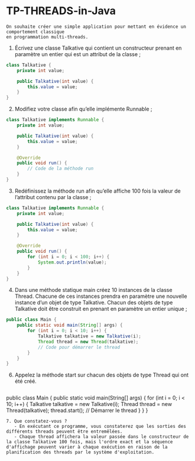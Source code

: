 # TP-THREADS-in-Java

```
On souhaite créer une simple application pour mettant en évidence un comportement classique
en programmation multi-threads.
```
1. Écrivez une classe Talkative qui contient un constructeur prenant en paramètre un entier
qui est un attribut de la classe ;
```java
class Talkative {
    private int value;

    public Talkative(int value) {
        this.value = value;
    }
}
```
2. Modifiez votre classe afin qu’elle implémente Runnable ;
```java
class Talkative implements Runnable {
    private int value;

    public Talkative(int value) {
        this.value = value;
    }

    @Override
    public void run() {
        // Code de la méthode run
    }
}
```
3. Redéfinissez la méthode run afin qu’elle affiche 100 fois la valeur de l’attribut contenu
par la classe ;
```java
class Talkative implements Runnable {
    private int value;

    public Talkative(int value) {
        this.value = value;
    }

    @Override
    public void run() {
        for (int i = 0; i < 100; i++) {
            System.out.println(value);
        }
    }
}
```
4. Dans une méthode statique main créez 10 instances de la classe Thread. Chacune de ces
instances prendra en paramètre une nouvelle instance d’un objet de type Talkative.
Chacun des objets de type Talkative doit être construit en prenant en paramètre un entier
unique ;
```java
public class Main {
    public static void main(String[] args) {
        for (int i = 0; i < 10; i++) {
            Talkative talkative = new Talkative(i);
            Thread thread = new Thread(talkative);
            // Code pour démarrer le thread
        }
    }
}
```
6. Appelez la méthode start sur chacun des objets de type Thread qui ont été créé.
   ```java
public class Main {
    public static void main(String[] args) {
        for (int i = 0; i < 10; i++) {
            Talkative talkative = new Talkative(i);
            Thread thread = new Thread(talkative);
            thread.start(); // Démarrer le thread
        }
    }
}
```
7. Que constatez-vous ?
   - En exécutant ce programme, vous constaterez que les sorties des différents threads peuvent être entremêlées.
   - Chaque thread affichera la valeur passée dans le constructeur de la classe Talkative 100 fois, mais l'ordre exact et la séquence d'affichage peuvent varier à chaque exécution en raison de la planification des threads par le système d'exploitation.
